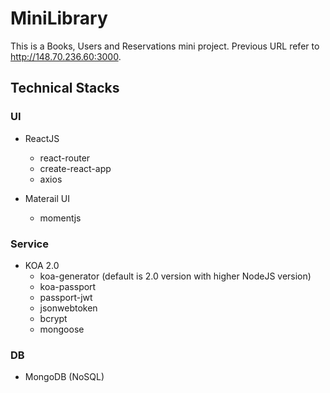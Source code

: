 # MiniLibrary
This is a Books, Users and Reservations mini project. 
Previous URL refer to http://148.70.236.60:3000.

## **Technical Stacks**

### UI
- ReactJS
    - react-router
    - create-react-app
    - axios

- Materail UI
    - momentjs

### Service
- KOA 2.0  
    - koa-generator (default is 2.0 version with higher NodeJS version)
    - koa-passport
    - passport-jwt
    - jsonwebtoken
    - bcrypt
    - mongoose

### DB
- MongoDB (NoSQL)